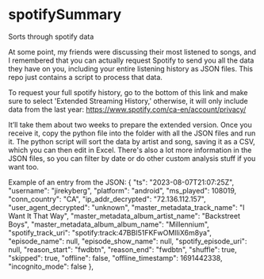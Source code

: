 # spotifySummary
Sorts through spotify data

At some point, my friends were discussing their most listened to songs, and I remembered that you can actually request Spotify to send you all the data they have on you, including your entire listening history as JSON files. This repo just contains a script to process that data.

To request your full spotify history, go to the bottom of this link and make sure to select 'Extended Streaming History,' otherwise, it will only include data from the last year: https://www.spotify.com/ca-en/account/privacy/

It’ll take them about two weeks to prepare the extended version. Once you receive it, copy the python file into the folder with all the JSON files and run it. The python script will sort the data by artist and song, saving it as a CSV, which you can then edit in Excel. There's also a lot more information in the JSON files, so you can filter by date or do other custom analysis stuff if you want too.

Example of an entry from the JSON:
  {
    "ts": "2023-08-07T21:07:25Z",
    "username": "jirekyberg",
    "platform": "android",
    "ms_played": 108019,
    "conn_country": "CA",
    "ip_addr_decrypted": "72.136.112.157",
    "user_agent_decrypted": "unknown",
    "master_metadata_track_name": "I Want It That Way",
    "master_metadata_album_artist_name": "Backstreet Boys",
    "master_metadata_album_album_name": "Millennium",
    "spotify_track_uri": "spotify:track:47BBI51FKFwOMlIiX6m8ya",
    "episode_name": null,
    "episode_show_name": null,
    "spotify_episode_uri": null,
    "reason_start": "fwdbtn",
    "reason_end": "fwdbtn",
    "shuffle": true,
    "skipped": true,
    "offline": false,
    "offline_timestamp": 1691442338,
    "incognito_mode": false
  },
